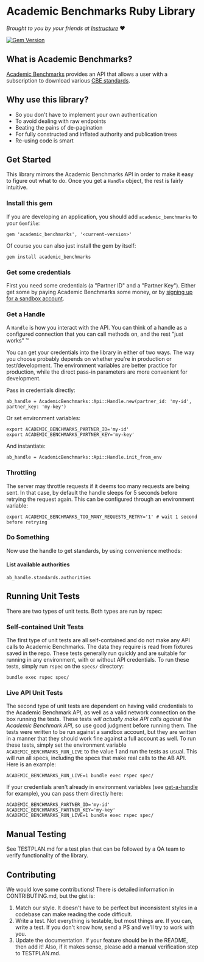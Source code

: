 # Academic Benchmarks Ruby Library

_Brought to you by your friends at
[Instructure](https://www.instructure.com/)_ :heart:

[![Gem Version](https://badge.fury.io/rb/academic_benchmarks.svg)](https://badge.fury.io/rb/academic_benchmarks)

## What is Academic Benchmarks?

[Academic Benchmarks](http://academicbenchmarks.com/) provides
an API that allows a user with a subscription to download various
[CBE standards](http://www.competencyworks.org/analysis/what-is-the-difference-between-standards-based-grading/).

## Why use this library?

* So you don't have to implement your own authentication
* To avoid dealing with raw endpoints
* Beating the pains of de-pagination
* For fully constructed and inflated authority and publication trees
* Re-using code is smart

## Get Started

This library mirrors the Academic Benchmarks API in order
to make it easy to figure out what to do.  Once you get
a `Handle` object, the rest is fairly intuitive.

### Install this gem

If you are developing an application, you should add
`academic_benchmarks` to your `Gemfile`:

    gem 'academic_benchmarks', '<current-version>'

Of course you can also just install the gem by itself:

    gem install academic_benchmarks

### Get some credentials

First you need some credentials (a "Partner ID" and a "Partner Key").
Either get some by paying Academic Benchmarks some money, or by
[signing up for a sandbox account](http://docs.academicbenchmarks.com/#?d=support&f=request_demo).

### Get a Handle

A `Handle` is how you interact with the API.  You can
think of a handle as a configured connection that you
can call methods on, and the rest "just works" &trade;

You can get your credentials into the library in either
of two ways.  The way you choose probably depends on
whether you're in production or test/development.
The environment variables are better practice for
production, while the direct pass-in parameters are
more convenient for development.

Pass in credentials directly:

    ab_handle = AcademicBenchmarks::Api::Handle.new(partner_id: 'my-id', partner_key: 'my-key')

Or set environment variables:

    export ACADEMIC_BENCHMARKS_PARTNER_ID='my-id'
    export ACADEMIC_BENCHMARKS_PARTNER_KEY='my-key'

And instantiate:

    ab_handle = AcademicBenchmarks::Api::Handle.init_from_env

### Throttling

The server may throttle requests if it deems too many requests are being sent.
In that case, by default the handle sleeps for 5 seconds before retrying the request again.
This can be configured through an environment variable:

    export ACADEMIC_BENCHMARKS_TOO_MANY_REQUESTS_RETRY='1' # wait 1 second before retrying

### Do Something

Now use the handle to get standards, by using convenience methods:

#### List available authorities

    ab_handle.standards.authorities

## Running Unit Tests

There are two types of unit tests.  Both types are run by rspec:

### Self-contained Unit Tests

The first type of unit tests are all self-contained and do
not make any API calls to Academic Benchmarks.  The data
they require is read from fixtures saved in the repo.
These tests generally run quickly and are suitable for running
in any environment, with or without API credentials.
To run these tests, simply run `rspec` on the `specs/` directory:

    bundle exec rspec spec/

### Live API Unit Tests

The second type of unit tests are dependent on having valid
credentials to the Academic Benchmark API, as well as a
valid network connection on the box running the tests.
These tests _will actually make API calls against the
Academic Benchmark API_, so use good judgment before running them.
The tests were written to be run against a sandbox account, but
they are written in a manner that they should work fine against
a full account as well.  To run these tests, simply set the
environment variable `ACADEMIC_BENCHMARKS_RUN_LIVE` to the
value 1 and run the tests as usual.  This will run all specs,
including the specs that make real calls to the AB API.
Here is an example:

    ACADEMIC_BENCHMARKS_RUN_LIVE=1 bundle exec rspec spec/

If your credentials aren't already in environment variables
(see [get-a-handle](#get-a-handle) for example), you can
pass them directly here:

    ACADEMIC_BENCHMARKS_PARTNER_ID='my-id' ACADEMIC_BENCHMARKS_PARTNER_KEY='my-key' ACADEMIC_BENCHMARKS_RUN_LIVE=1 bundle exec rspec spec/

## Manual Testing

See TESTPLAN.md for a test plan that can be followed by a QA team
to verify functionality of the library.

## Contributing

We would love some contributions!  There is detailed information in
CONTRIBUTING.md, but the gist is:

1.  Match our style.  It doesn't have to be perfect but inconsistent
styles in a codebase can make reading the code difficult.
1.  Write a test.  Not everything is testable, but most things are.
If you can, write a test.  If you don't know how, send a PS and
we'll try to work with you.
1.  Update the documentation.  If your feature should be in the
README, then add it!  Also, if it makes sense, please add a manual
verification step to TESTPLAN.md.

